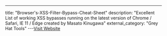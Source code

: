 ---
title: "Browser's-XSS-Filter-Bypass-Cheat-Sheet"
description: "Excellent List of working XSS bypasses running on the latest version of Chrome / Safari, IE 11 / Edge created by Masato Kinugawa"
external_category: "Grey Hat Tools"
---[Visit Website](https://github.com/masatokinugawa/filterbypass/wiki/Browser's-XSS-Filter-Bypass-Cheat-Sheet)


